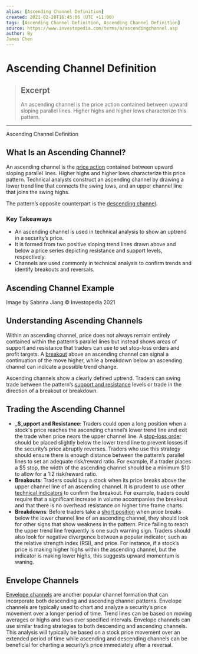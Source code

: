 ```yaml
---
alias: [Ascending Channel Definition]
created: 2021-02-28T16:45:06 (UTC +11:00)
tags: [Ascending Channel Definition, Ascending Channel Definition]
source: https://www.investopedia.com/terms/a/ascendingchannel.asp
author: By
James Chen
---
```


# Ascending Channel Definition

> ## Excerpt
> An ascending channel is the price action contained between upward sloping parallel lines. Higher highs and higher lows characterize this pattern.

---

Ascending Channel Definition
## What Is an Ascending Channel?

An ascending channel is the [price action](https://www.investopedia.com/terms/p/price-action.asp) contained between upward sloping parallel lines. Higher highs and higher lows characterize this price pattern. Technical analysts construct an ascending channel by drawing a lower trend line that connects the swing lows, and an upper channel line that joins the swing highs.

The pattern’s opposite counterpart is the [descending channel](https://www.investopedia.com/terms/d/descendingchannel.asp).

### Key Takeaways

-   An ascending channel is used in technical analysis to show an uptrend in a security’s price.
-   It is formed from two positive sloping trend lines drawn above and below a price series depicting resistance and support levels, respectively.
-   Channels are used commonly in technical analysis to confirm trends and identify breakouts and reversals.

## Ascending Channel Example

Image by Sabrina Jiang © Investopedia 2021

## Understanding Ascending Channels

Within an ascending channel, price does not always remain entirely contained within the pattern’s parallel lines but instead shows areas of support and resistance that traders can use to set stop-loss orders and profit targets. A [breakout](https://www.investopedia.com/terms/b/breakout.asp) above an ascending channel can signal a continuation of the move higher, while a breakdown below an ascending channel can indicate a possible trend change.

Ascending channels show a clearly defined uptrend. Traders can swing trade between the pattern’s [support and resistance](https://www.investopedia.com/trading/support-and-resistance-basics/) levels or trade in the direction of a breakout or breakdown.

## Trading the Ascending Channel

-   **_S_upport and Resistance**: Traders could open a long position when a stock's price reaches the ascending channel’s lower trend line and exit the trade when price nears the upper channel line. A [stop-loss order](https://www.investopedia.com/terms/s/stop-lossorder.asp) should be placed slightly below the lower trend line to prevent losses if the security’s price abruptly reverses. Traders who use this strategy should ensure there is enough distance between the pattern’s parallel lines to set an adequate risk/reward ratio. For example, if a trader places a $5 stop, the width of the ascending channel should be a minimum $10 to allow for a 1:2 risk/reward ratio.
-   **Breakouts**: Traders could buy a stock when its price breaks above the upper channel line of an ascending channel. It is prudent to use other [technical indicators](https://www.investopedia.com/terms/t/technicalindicator.asp) to confirm the breakout. For example, traders could require that a significant increase in volume accompanies the breakout and that there is no overhead resistance on higher time frame charts.
-   **Breakdowns**: Before traders take a [short position](https://www.investopedia.com/terms/s/short.asp) when price breaks below the lower channel line of an ascending channel, they should look for other signs that show weakness in the pattern. Price failing to reach the upper trend line frequently is one such warning sign. Traders should also look for negative divergence between a popular indicator, such as the relative strength index (RSI), and price. For instance, if a stock’s price is making higher highs within the ascending channel, but the indicator is making lower highs, this suggests upward momentum is waning.

## Envelope Channels

[Envelope channels](https://www.investopedia.com/terms/e/envelope-channel.asp) are another popular channel formation that can incorporate both descending and ascending channel patterns. Envelope channels are typically used to chart and analyze a security’s price movement over a longer period of time. Trend lines can be based on moving averages or highs and lows over specified intervals. Envelope channels can use similar trading strategies to both descending and ascending channels. This analysis will typically be based on a stock price movement over an extended period of time while ascending and descending channels can be beneficial for charting a security’s price immediately after a reversal.

